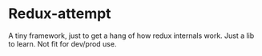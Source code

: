 # Redux-attempt

A tiny framework, just to get a hang of how redux internals work. Just a lib to learn. Not fit for dev/prod use.
